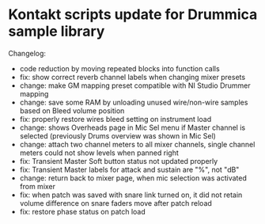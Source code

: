 # Kontakt scripts update for Drummica sample library

Changelog:

- code reduction by moving repeated blocks into function calls
- fix: show correct reverb channel labels when changing mixer presets
- change: make GM mapping preset compatible with NI Studio Drummer mapping
- change: save some RAM by unloading unused wire/non-wire samples based on Bleed volume position
- fix: properly restore wires bleed setting on instrument load
- change: shows Overheads page in Mic Sel menu if Master channel is selected (previously Drums overview was shown in Mic Sel)
- change: attach two channel meters to all mixer channels, single channel meters could not show levels when panned right
- fix: Transient Master Soft button status not updated properly
- fix: Transient Master labels for attack and sustain are "%", not "dB"
- change: return back to mixer page, when mic selection was activated from mixer
- fix: when patch was saved with snare link turned on, it did not retain volume difference on snare faders move after patch reload
- fix: restore phase status on patch load
